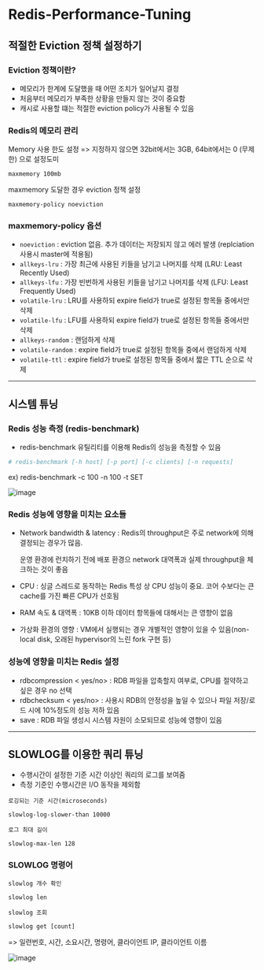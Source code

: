 # Redis-Performance-Tuning


## 적절한 Eviction 정책 설정하기

### Eviction 정책이란?

- 메모리가 한계에 도달했을 때 어떤 조치가 일어날지 결정
- 처음부터 메모리가 부족한 상황을 만들지 않는 것이 중요함
- 캐시로 사용할 떄는 적절한 eviction policy가 사용될 수 있음

### Redis의 메모리 관리

Memory 사용 한도 설정 => 지정하지 않으면 32bit에서는 3GB, 64bit에서는 0 (무제한) 으로 설정도미

    maxmemory 100mb

maxmemory 도달한 경우 eviction 정책 설정

    maxmemory-policy noeviction

### maxmemory-policy 옵션

- `noeviction` : eviction 없음. 추가 데이터는 저장되지 않고 에러 발생 (replciation 사용시 master에 적용됨)
- `allkeys-lru` : 가장 최근에 사용된 키들을 남기고 나머지를 삭제 (LRU: Least Recently Used)
- `allkeys-lfu` : 가장 빈번하게 사용된 키들을 남기고 나머지를 삭제 (LFU: Least Frequently Used)
- `volatile-lru` : LRU를 사용하되 expire field가 true로 설정된 항목들 중에서만 삭제
- `volatile-lfu` : LFU를 사용하되 expire field가 true로 설정된 항목들 중에서만 삭제
- `allkeys-random` : 랜덤하게 삭제
- `volatile-random` : expire field가 true로 설정된 항목들 중에서 랜덤하게 삭제
- `volatile-ttl` : expire field가 true로 설정된 항목들 중에서 짧은 TTL 순으로 삭제

---

## 시스템 튜닝

### Redis 성능 측정 (redis-benchmark)

- redis-benchmark 유틸리티를 이용해 Redis의 성능을 측정할 수 있음

```bash
# redis-benchmark [-h host] [-p port] [-c clients] [-n requests]
```

ex) redis-benchmark -c 100 -n 100 -t SET

![image](https://user-images.githubusercontent.com/40031858/224584250-ad229d16-e0d8-4c5f-9228-d9eaf8c58b96.png)


### Redis 성능에 영향을 미치는 요소들

- Network bandwidth & latency : Redis의 throughput은 주로 network에 의해 결정되는 경우가 많음.

    운영 환경에 런치하기 전에 배포 환경으 network 대역폭과 실제 throughput을 체크하는 것이 좋음

- CPU : 싱글 스레드로 동작하는 Redis 특성 상 CPU 성능이 중요. 코어 수보다는 큰 cache를 가진 빠른 CPU가 선호됨
- RAM 속도 & 대역폭 : 10KB 이하 데이터 항목들에 대해서는 큰 영향이 없음
- 가상화 환경의 영향 : VM에서 실행되는 경우 개별적인 영향이 있을 수 있음(non-local disk, 오래된 hypervisor의 느린 fork 구현 등)

### 성능에 영향을 미치는 Redis 설정

- rdbcompression < yes/no> : RDB 파일을 압축할지 여부로, CPU를 절약하고 싶은 경우 no 선택
- rdbchecksum < yes/no> : 사용시 RDB의 안정성을 높일 수 있으나 파일 저장/로드 시에 10%정도의 성능 저하 있음
- save : RDB 파일 생성시 시스템 자원이 소모되므로 성능에 영향이 있음

---

## SLOWLOG를 이용한 쿼리 튜닝

- 수행시간이 설정한 기준 시간 이상인 쿼리의 로그를 보여줌
- 측정 기준인 수행시간은 I/O 동작을 제외함

`로깅되는 기준 시간(microseconds)`

    slowlog-log-slower-than 10000

`로그 최대 길이`

    slowlog-max-len 128

### SLOWLOG 명령어

`slowlog 개수 확인`

    slowlog len

`slowlog 조회`
    
    slowlog get [count]
=> 일련번호, 시간, 소요시간, 명령어, 클라이언트 IP, 클라이언트 이름

![image](https://user-images.githubusercontent.com/40031858/224585138-04991dde-d68e-435a-910a-308e5ed6479f.png)